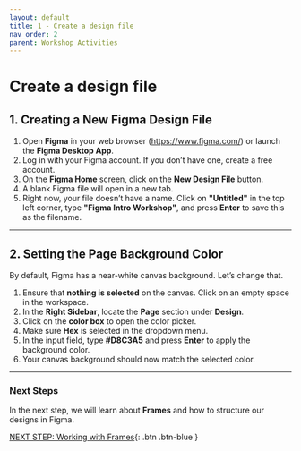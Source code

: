 ```yaml
---
layout: default
title: 1 - Create a design file
nav_order: 2
parent: Workshop Activities
---
```


# Create a design file

## 1. Creating a New Figma Design File  

1. Open **Figma** in your web browser (https://www.figma.com/) or launch the **Figma Desktop App**.  
2. Log in with your Figma account. If you don’t have one, create a free account.  
3. On the **Figma Home** screen, click on the **New Design File** button.  
4. A blank Figma file will open in a new tab.  
5. Right now, your file doesn’t have a name. Click on **"Untitled"** in the top left corner, type **"Figma Intro Workshop"**, and press **Enter** to save this as the filename.
   
   

---

## 2. Setting the Page Background Color  

By default, Figma has a near-white canvas background. Let’s change that.  

1. Ensure that **nothing is selected** on the canvas. Click on an empty space in the workspace.  
2. In the **Right Sidebar**, locate the **Page** section under **Design**.  
3. Click on the **color box** to open the color picker.  
4. Make sure **Hex** is selected in the dropdown menu.  
5. In the input field, type **#D8C3A5** and press **Enter** to apply the background color.  
6. Your canvas background should now match the selected color.  
---

### Next Steps  
In the next step, we will learn about **Frames** and how to structure our designs in Figma.  

[NEXT STEP: Working with Frames](desktop-frame.html){: .btn .btn-blue }  

